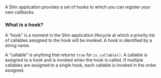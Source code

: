 A Slim application provides a set of hooks to which you can register your own callbacks.

### What is a hook?

A “hook” is a moment in the Slim application lifecycle at which a priority list of callables assigned to the hook
will be invoked. A hook is identified by a string name.

A “callable” is anything that returns `true` for `is_callable()`. A callable is assigned to a hook and is invoked
when the hook is called. If multiple callables are assigned to a single hook, each callable is invoked in the order
assigned.

